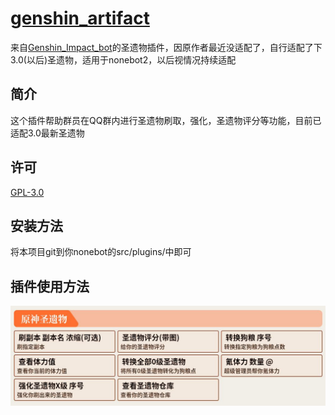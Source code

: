 # [genshin_artifact](https://github.com/forchannot/genshin_artifact)
来自[Genshin_Impact_bot](https://github.com/H-K-Y/Genshin_Impact_bot)的圣遗物插件，因原作者最近没适配了，自行适配了下3.0(以后)圣遗物，适用于nonebot2，以后视情况持续适配

## 简介

这个插件帮助群员在QQ群内进行圣遗物刷取，强化，圣遗物评分等功能，目前已适配3.0最新圣遗物

## 许可

[GPL-3.0](https://github.com/forchannot/genshin_artifact/blob/main/LICENSE)

## 安装方法

将本项目git到你nonebot的src/plugins/中即可

## 插件使用方法

![插件帮助图](https://github.com/forchannot/genshin_artifact/blob/main/img/image-20221024212121759.png)
